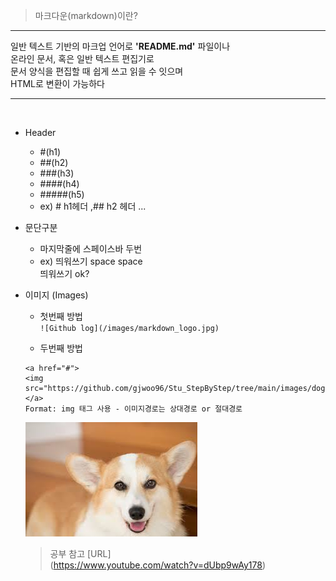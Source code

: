 >마크다운(markdown)이란?

___
일반 텍스트 기반의 마크업 언어로 
**'README.md'** 파일이나 <br>
온라인 문서, 혹은 일반 텍스트 편집기로 <br>
문서 양식을 편집할 때 쉽게 쓰고 읽을 수 잇으며<br> 
HTML로 변환이 가능하다
___
<br>

- Header
    - #(h1)
    - ##(h2)
    - ###(h3)
    - ####(h4)
    - #####(h5)  
    - ex) # h1헤더 ,## h2 헤더 ...

- 문단구분 
    - 마지막줄에 스페이스바 두번
    - ex) 띄워쓰기 space space  
     띄워쓰기 ok?

- 이미지 (Images)
    -  첫번째 방법  
    ```![Github log](/images/markdown_logo.jpg)```

    -   두번째 방법  
    ```
    <a href="#">
    <img src="https://github.com/gjwoo96/Stu_StepByStep/tree/main/images/dog.jpg">
    </a>
    Format: img 태그 사용 - 이미지경로는 상대경로 or 절대경로
    ```
    <a href="#">
    <img src="https://github.com/gjwoo96/Stu_StepByStep/blob/main/images/dog.jpg?raw=true">
    </a>




    > 공부 참고 [URL]   
    (https://www.youtube.com/watch?v=dUbp9wAy178) 
